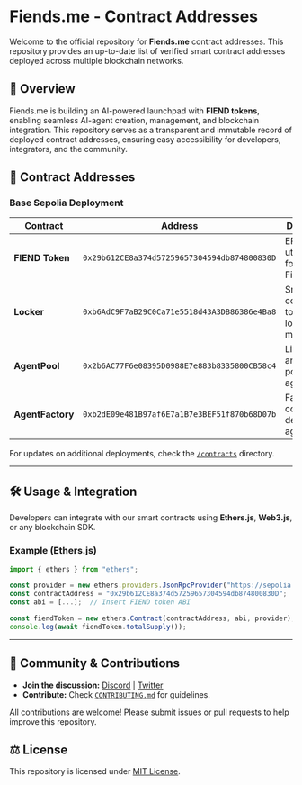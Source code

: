# Fiends.me - Contract Addresses

Welcome to the official repository for **Fiends.me** contract addresses. This repository provides an up-to-date list of verified smart contract addresses deployed across multiple blockchain networks.

## 🔹 Overview

Fiends.me is building an AI-powered launchpad with **FIEND tokens**, enabling seamless AI-agent creation, management, and blockchain integration. This repository serves as a transparent and immutable record of deployed contract addresses, ensuring easy accessibility for developers, integrators, and the community.

## 📜 **Contract Addresses**

### **Base Sepolia Deployment**
| Contract       | Address                                      | Description |
|--------------|----------------------------------------------|------------|
| **FIEND Token** | `0x29b612CE8a374d57259657304594db874800830D` | ERC-20 utility token for Fiends.me |
| **Locker** | `0xb6AdC9F7aB29C0Ca71e5518d43A3DB86386e4Ba8` | Smart contract for token locking mechanisms |
| **AgentPool** | `0x2b6AC77F6e08395D0988E7e883b8335800CB58c4` | Liquidity and staking pool for AI agents |
| **AgentFactory** | `0xb2dE09e481B97af6E7a1B7e3BEF51f870b68D07b` | Factory contract for deploying AI agents |

For updates on additional deployments, check the [`/contracts`](./contracts/) directory.

---

## 🛠 **Usage & Integration**
Developers can integrate with our smart contracts using **Ethers.js**, **Web3.js**, or any blockchain SDK.

### **Example (Ethers.js)**
```javascript
import { ethers } from "ethers";

const provider = new ethers.providers.JsonRpcProvider("https://sepolia.base.org");
const contractAddress = "0x29b612CE8a374d57259657304594db874800830D";
const abi = [...];  // Insert FIEND token ABI

const fiendToken = new ethers.Contract(contractAddress, abi, provider);
console.log(await fiendToken.totalSupply());
```

---

## 📢 **Community & Contributions**
- **Join the discussion:** [Discord](#) | [Twitter](#)
- **Contribute:** Check [`CONTRIBUTING.md`](./docs/contributing.md) for guidelines.

All contributions are welcome! Please submit issues or pull requests to help improve this repository.

## ⚖️ **License**
This repository is licensed under [MIT License](./LICENSE).
